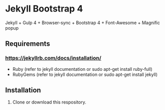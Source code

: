 # Jekyll Bootstrap 4
Jekyll + Gulp 4 + Browser-sync + Bootstrap 4 + Font-Awesome + Magnific popup

## Requirements
### https://jekyllrb.com/docs/installation/
- Ruby (refer to jekyll documentation or sudo apt-get install ruby-full)
- RubyGems (refer to jekyll documentation or sudo apt-get install jekyll)

## Installation
1. Clone or download this respository.
